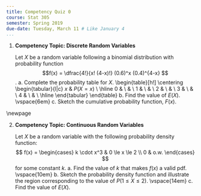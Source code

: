```yaml
---
title: Competency Quiz 0
course: Stat 305
semester: Spring 2019
due-date: Tuesday, March 11 # Like January 4
...
```


1. **Competency Topic: Discrete Random Variables** 

   Let $X$ be a random variable following a binomial distribution with probability function $$f(x) = \dfrac{4!}{x! (4-x)!} (0.6)^x (0.4)^{4-x} $$. 
   a. Complete the probability table for $X$.
   \begin{table}[h!]
   \centering
   \begin{tabular}{l|c}
   $x$ & $P(X=x)$ \\ \hline
   0 & \\
     & \\
   1 & \\
     & \\
   2 & \\
     & \\
   3 & \\
     & \\
   4 & \\
     & \\ \hline
   \end{tabular}
   \end{table}
   b. Find the value of $E(X)$. \vspace{6em}
   c. Sketch the cumulative probability function, $F(x)$.

\newpage

2. **Competency Topic: Continuous Random Variables** 

   Let $X$ be a random variable with the following probability density function: $$ f(x) = \begin{cases} k \cdot x^3 & 0 \le x \le 2 \\ 0 & o.w. \end{cases} $$ for some constant $k$.
   a. Find the value of $k$ that makes $f(x)$ a valid pdf. \vspace{10em}
   b. Sketch the probability density function and illustrate the region corresponding to the value of $P(1 \le X \le 2)$. \vspace{14em}
   c. Find the value of $E(X)$.
